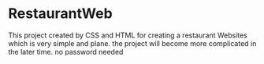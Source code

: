 # RestaurantWeb


This project created by CSS and HTML for creating a restaurant Websites
which is very simple and plane. the project will become more complicated 
in the later time.
no password needed

